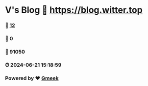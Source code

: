 # V's Blog :link: https://blog.witter.top 
### :page_facing_up: [12](https://blog.witter.top/tag.html) 
### :speech_balloon: 0 
### :hibiscus: 91050 
### :alarm_clock: 2024-06-21 15:18:59 
### Powered by :heart: [Gmeek](https://github.com/Meekdai/Gmeek)
